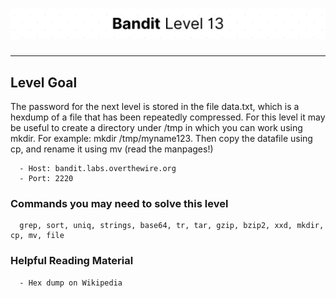 # ![Bandit Level 13](https://github.com/YunusEmreAlps/Scenarios/blob/master/CTF/ctf-bandit/Bandit%20Assets/Bandit13.png?raw=true)

---

## Level Goal

The password for the next level is stored in the file data.txt, which is a hexdump of a file that has been repeatedly compressed. For this level it may be useful to create a directory under /tmp in which you can work using mkdir. For example: mkdir /tmp/myname123. Then copy the datafile using cp, and rename it using mv (read the manpages!)

``` {.sh}
  - Host: bandit.labs.overthewire.org
  - Port: 2220
```

### Commands you may need to solve this level

``` {.sh}
  grep, sort, uniq, strings, base64, tr, tar, gzip, bzip2, xxd, mkdir, cp, mv, file
```

### Helpful Reading Material

``` {.sh}
  - Hex dump on Wikipedia
```
